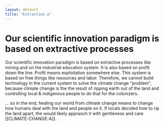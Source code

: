 ```yaml
---
layout: default
title: "Extraction a"
---
```


# Our scientific innovation paradigm is based on extractive processes

Our scientific innovation paradigm is based on extractive processes like mining and on the industrial education system. It is also based on profit down the line. Profit means exploitation somewhere else. This system is based on free things like resources and labor. Therefore, we cannot build technology in the current system to solve the climate change "problem", because climate change is the the result of ripping earth out of the land and controlling local & indigenous people to do that for the colonizers. 

... so in the end, healing our world from climate change means to change how humans deal with the land and people on it. If locals decided how to rip the land apart, the would likely appraoch it with gentleness and care [[CLIMATE-CHANGE-A]].